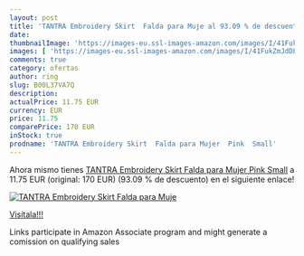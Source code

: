 ```yaml
---
layout: post
title: 'TANTRA Embroidery Skirt  Falda para Muje al 93.09 % de descuento'
date: 
thumbnailImage: 'https://images-eu.ssl-images-amazon.com/images/I/41FukZmJdDL._SL200_.jpg'
images: [ 'https://images-eu.ssl-images-amazon.com/images/I/41FukZmJdDL._SL200_.jpg' ]
comments: true
category: ofertas
author: ring
slug: B00L37VA7Q
description:
actualPrice: 11.75 EUR
currency: EUR
price: 11.75
comparePrice: 170 EUR
inStock: true
prodname: 'TANTRA Embroidery Skirt  Falda para Mujer  Pink  Small'
---
```


Ahora mismo tienes [TANTRA Embroidery Skirt  Falda para Mujer  Pink  Small](https://www.amazon.es/dp/B00L37VA7Q/?tag=tolees-21) a 11.75 EUR (original: 170 EUR) (93.09 %  de descuento) en el siguiente enlace!

[![TANTRA Embroidery Skirt  Falda para Muje](https://images-eu.ssl-images-amazon.com/images/I/41FukZmJdDL._SL200_.jpg)](https://www.amazon.es/dp/B00L37VA7Q/?tag=tolees-21)

[Visítala!!!](https://www.amazon.es/dp/B00L37VA7Q/?tag=tolees-21)

Links participate in Amazon Associate program and might generate a comission on qualifying sales
